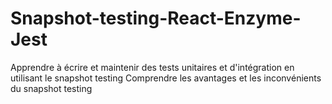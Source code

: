 # Snapshot-testing-React-Enzyme-Jest
Apprendre à écrire et maintenir des tests unitaires et d'intégration en utilisant le snapshot testing Comprendre les avantages et les inconvénients du snapshot testing
